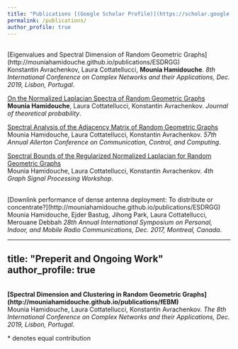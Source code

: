```yaml
---
title: "Publications [(Google Scholar Profile)](https://scholar.google.com/citations?user=mMEdVfoAAAAJ&hl=en)"
permalink: /publications/
author_profile: true
---
```



<br>
</b>[Eigenvalues and Spectral Dimension of Random Geometric Graphs](http://mouniahamidouche.github.io/publications/ESDRGG)</b> <br> 
 Konstantin Avrachenkov,  Laura Cottatellucci, <b>Mounia Hamidouche</b>.
<i>8th International Conference on Complex Networks and their Applications,  Dec. 2019, Lisbon, Portugal</i>.

</b>[On the Normalized Laplacian Spectra of Random Geometric Graphs](http://mouniahamidouche.github.io/publications/ONLSRGG)</b> <br> 
<b>Mounia Hamidouche</b>, Laura Cottatellucci, Konstantin Avrachenkov.
<i>Journal of theoretical probability</i>.

</b>[Spectral Analysis of the Adjacency Matrix of Random Geometric Graphs](http://mouniahamidouche.github.io/publications/SAAMRGG)</b> <br> 
</b>Mounia Hamidouche</b>, Laura Cottatellucci, Konstantin Avrachenkov.
<i>57th Annual Allerton Conference on Communication, Control, and Computing</i>.

</b>[Spectral Bounds of the Regularized Normalized Laplacian for Random Geometric Graphs](http://mouniahamidouche.github.io/publications/SBRNLRGG)</b> <br> 
</b>Mounia Hamidouche</b>, Laura Cottatellucci, Konstantin Avrachenkov.
<i>4th Graph Signal Processing Workshop</i>.


<br>
</b>[Downlink performance of dense antenna deployment: To distribute or concentrate?](http://mouniahamidouche.github.io/publications/ESDRGG)</b> <br> 
</b> Mounia Hamidouche</b>, Ejder Bastug, Jihong Park, Laura Cottatellucci, Merouane Debbah
<i>28th Annual International Symposium on Personal, Indoor, and Mobile Radio Communications,  Dec. 2017, Montreal, Canada</i>.


---
title: "Preperit and Ongoing Work"
author_profile: true
---
<br>
<b>[Spectral Dimension and Clustering in Random Geometric Graphs](http://mouniahamidouche.github.io/publications/fEBM)</b> <br> 
</b>Mounia Hamidouche</b>, Laura Cottatellucci, Konstantin Avrachenkov.
<i>The 8th International Conference on Complex Networks and their Applications,  Dec. 2019, Lisbon, Portugal</i>. 




\* denotes equal contribution